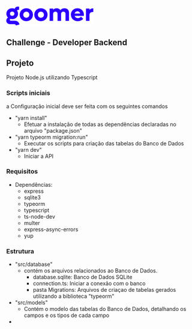 ![alt text](https://github.com/goomerdev/job-dev-backend-interview/raw/master/media/logo-azul.png "Goomer")



## Challenge - Developer Backend



## Projeto



Projeto Node.js utilizando Typescript



### Scripts iniciais

a Configuração inicial deve ser feita com os seguintes comandos

- "yarn install"
  - Efetuar a instalação de todas as dependências declaradas no arquivo "package.json"
- "yarn typeorm migration:run"
  - Executar os scripts para criação das tabelas do Banco de Dados
- "yarn dev"
  - Iniciar a API

### Requisitos

- Dependências:
  	- express
  	- sqlite3
  	- typeorm
  	- typescript
  	- ts-node-dev
  	- multer
  	- express-async-errors
  	- yup

### Estrutura

- "src/database"
  - contém os arquivos relacionados ao Banco de Dados.
    - database.sqlite: Banco de Dados SQLite
    - connection.ts: Iniciar a conexão com o banco
    - pasta Migrations: Arquivos de criaçao de tabelas gerados utilizando a biblioteca "typeorm"
- "src/models"
  - Contém o modelo das tabelas do Banco de Dados, detalhando os campos e os tipos de cada campo
- 





